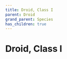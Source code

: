 ```yaml
---
title: Droid, Class I
parent: Droid
grand_parent: Species
has_children: true
---
```


# Droid, Class I
